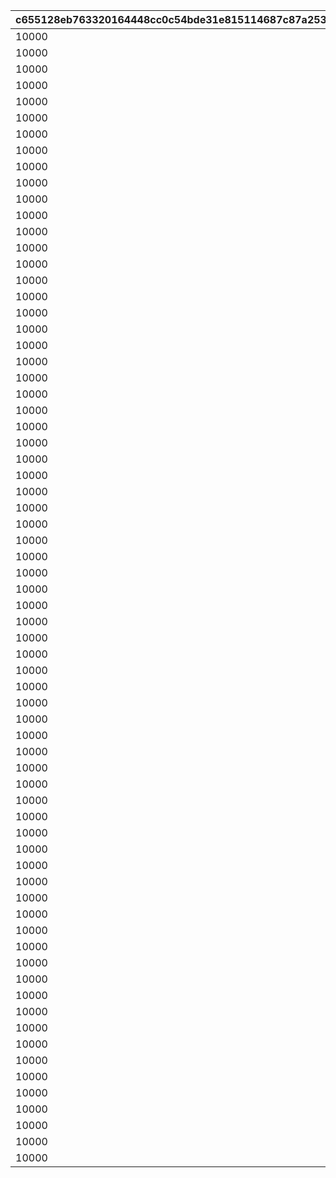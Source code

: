 |c655128eb763320164448cc0c54bde31e815114687c87a253c01d13eb2650498|9722ca8a646268b0249df1cd294e9ed5d8fb3c9ddddb0535dd32f61401955ee0|577a30638b0e007fbcd8eb7037f3b5939a11f4ed70a721faca3dc8ed4a953ee2|0042b6972a34ef58ef59568a448989196020a3cf6a9e175ef39c7590703b9c3b|01da0a3462ffdf260d37d02d1bb4647e2da9d58cd4995ac6fc491d2bb9337269|52e21377d1b2b96cd5f705b39eec40d88644324286593f35d4023b15ea3bcb47|ef24580d896e16cd58b6f7275503c98d1a16a20a6bb5c41d5f849d1a2dccc590|6b21fdc0fc41581e9c8f359745d2c476378d4f7a447b5603616a08e11e5cd846|f93746477c2f7a68d6c70ac96d6a8266fd94881a39829adf874aad02ad972e4f|
| --- | --- | --- | --- | --- | --- | --- | --- | --- |
|10000|90001|90043|10|0|1|12000|1|30000|
|10000|90002|90047|20|0|2|24000|2|30000|
|10000|90002|90047|20|0|3|24000|3|30000|
|10000|90002|90047|20|0|4|24000|4|30000|
|10000|90002|90047|20|0|5|24000|5|30000|
|10000|90002|90047|20|0|6|24000|6|30000|
|10000|90002|90047|20|0|7|24000|7|30000|
|10000|90002|90047|20|0|8|24000|8|30000|
|10000|90002|90047|20|0|9|24000|9|30000|
|10000|90002|90047|20|0|10|24000|10|30000|
|10000|90003|90051|40|90011|11|48000|11|30000|
|10000|90003|90051|40|90011|12|48000|12|30000|
|10000|90003|90051|40|90011|13|48000|13|30000|
|10000|90003|90051|40|90011|14|48000|14|30000|
|10000|90003|90051|40|90011|15|48000|15|30000|
|10000|90003|90051|40|90011|16|48000|16|30000|
|10000|90003|90051|40|90011|17|48000|17|30000|
|10000|90003|90051|40|90011|18|48000|18|30000|
|10000|90003|90051|40|90011|19|48000|19|30000|
|10000|90003|90051|40|90011|20|48000|20|30000|
|10000|90004|90055|60|90015|21|72000|21|30000|
|10000|90004|90055|60|90015|22|72000|22|30000|
|10000|90004|90055|60|90015|23|72000|23|30000|
|10000|90004|90055|60|90015|24|72000|24|30000|
|10000|90004|90055|60|90015|25|72000|25|30000|
|10000|90004|90055|60|90015|26|72000|26|30000|
|10000|90004|90055|60|90015|27|72000|27|30000|
|10000|90004|90055|60|90015|28|72000|28|30000|
|10000|90004|90055|60|90015|29|72000|29|30000|
|10000|90004|90055|60|90015|30|72000|30|30000|
|10000|90005|90059|80|90015|31|96000|31|30000|
|10000|90005|90059|80|90015|32|96000|32|30000|
|10000|90005|90059|80|90015|33|96000|33|30000|
|10000|90005|90059|80|90015|34|96000|34|30000|
|10000|90005|90059|80|90015|35|96000|35|30000|
|10000|90005|90059|80|90015|36|96000|36|30000|
|10000|90005|90059|80|90015|37|96000|37|30000|
|10000|90005|90059|80|90015|38|96000|38|30000|
|10000|90005|90059|80|90015|39|96000|39|30000|
|10000|90005|90059|80|90015|40|96000|40|30000|
|10000|90005|90063|120|90017|41|144000|41|30000|
|10000|90005|90063|120|90017|42|144000|42|30000|
|10000|90005|90063|120|90017|43|144000|43|30000|
|10000|90005|90063|120|90017|44|144000|44|30000|
|10000|90005|90063|120|90017|45|144000|45|30000|
|10000|90005|90063|120|90017|46|144000|46|30000|
|10000|90005|90063|120|90017|47|144000|47|30000|
|10000|90005|90063|120|90017|48|144000|48|30000|
|10000|90005|90063|120|90017|49|144000|49|30000|
|10000|90005|90063|120|90017|50|144000|50|30000|
|10000|90006|90067|150|90019|51|180000|51|30000|
|10000|90006|90067|150|90019|52|180000|52|30000|
|10000|90006|90067|150|90019|53|180000|53|30000|
|10000|90006|90067|150|90019|54|180000|54|30000|
|10000|90006|90067|150|90019|55|180000|55|30000|
|10000|90006|90067|150|90019|56|180000|56|30000|
|10000|90006|90067|150|90019|57|180000|57|30000|
|10000|90006|90067|150|90019|58|180000|58|30000|
|10000|90006|90067|150|90019|59|180000|59|30000|
|10000|90006|90067|150|90019|60|180000|60|30000|
|10000|90007|90071|180|90021|61|216000|61|30000|
|10000|90007|90071|180|90021|62|216000|62|30000|
|10000|90007|90071|180|90021|63|216000|63|30000|
|10000|90007|90071|180|90021|64|216000|64|30000|
|10000|90007|90071|180|90021|65|216000|65|30000|
|10000|90007|90071|180|90021|66|216000|66|30000|
|10000|90007|90071|180|90021|67|216000|67|30000|
|10000|90007|90071|180|90021|68|216000|68|30000|
|10000|90007|90071|180|90021|69|216000|69|30000|
|10000|90007|90071|180|90021|70|216000|70|30000|